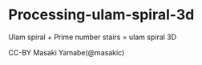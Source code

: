 # Processing-ulam-spiral-3d

Ulam spiral + Prime number stairs = ulam spiral 3D

CC-BY Masaki Yamabe(@masakic)
